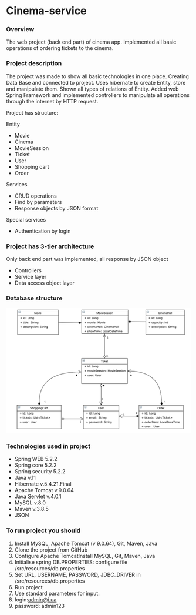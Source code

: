 # Cinema-service


### Overview
The web project (back end part) of cinema app. Implemented all basic operations of ordering tickets to the cinema.

### Project description
The project was made to show all basic technologies in one place. Creating Data Base and connected to project. 
Uses hibernate to create Entity, store and manipulate them. Shown all types of relations of Entity. 
Added web Spring Framework and implemented controllers to manipulate all operations through the internet by HTTP request.

Project has structure:

Entity
- Movie
- Cinema
- MovieSession
- Ticket
- User
- Shopping cart
- Order

Services
- CRUD operations
- Find by parameters
- Response objects by JSON format

Special services
- Authentication by login


### Project has 3-tier architecture
Only back end part was implemented, all response by JSON object
- Controllers
- Service layer
- Data access object layer

### Database structure
![diagram](Hibernate_Cinema_Uml.png)

### Technologies used in project

- Spring WEB 5.2.2
- Spring core 5.2.2
- Spring security 5.2.2
- Java v.11
- Hibernate v.5.4.21.Final
- Apache Tomcat v.9.0.64
- Java Servlet v.4.0.1
- MySQL v.8.0
- Maven v.3.8.5
- JSON

### To run project you should

1. Install MySQL, Apache Tomcat (v 9.0.64), Git, Maven, Java
2. Clone the project from GitHub
3. Configure Apache TomcatInstall MySQL, Git, Maven, Java
4. Initialise spring DB.PROPERTIES: configure file /src/resources/db.properties
5. Set URL, USERNAME, PASSWORD, JDBC_DRIVER in /src/resources/db.properties
6. Run project
7. Use standard parameters for input: 
8. login:admin@i.ua
9. password: admin123